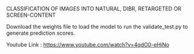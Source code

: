 CLASSIFICATION OF IMAGES INTO NATURAL, DIBR, RETARGETED OR SCREEN-CONTENT

Download the weights file to load the model to run the validate_test.py to generate prediction scores.

Youtube Link : https://www.youtube.com/watch?v=4qdO0-eHiNo
